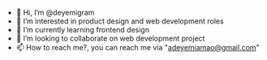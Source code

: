 - 👋 Hi, I’m @deyemigram
- 👀 I’m interested in product design and web development roles
- 🌱 I’m currently learning frontend design
- 💞️ I’m looking to collaborate on web development project
- 📫 How to reach me?, you can reach me via "adeyemiamao@gmail.com"

<!---
deyemigram/deyemigram is a ✨ special ✨ repository because its `README.md` (this file) appears on your GitHub profile.
You can click the Preview link to take a look at your changes.
--->
